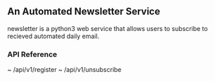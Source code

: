 ## An Automated Newsletter Service

newsletter is a python3 web service that allows users to subscribe to recieved automated daily email.

### API Reference

~ /api/v1/register
~ /api/v1/unsubscribe
